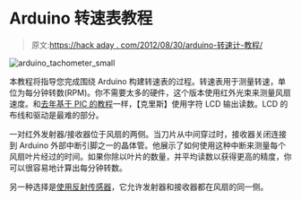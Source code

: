 # Arduino 转速表教程

> 原文:[https://hack aday . com/2012/08/30/arduino-转速计-教程/](https://hackaday.com/2012/08/30/arduino-tachometer-tutorial/)

![](../Images/385018ec8a07d37f44489f0a682128e6.png "arduino_tachometer_small")

本教程将指导您完成围绕 Arduino 构建转速表的过程。转速表用于测量转速，单位为每分钟转数(RPM)。你不需要太多的硬件，这个版本使用红外光束来测量风扇速度。和[去年基于 PIC 的教程](http://hackaday.com/2011/01/28/simple-sensors-to-calculate-rpm/)一样，【克里斯】使用字符 LCD 输出读数。LCD 的布线和驱动是最难的部分。

一对红外发射器/接收器位于风扇的两侧。当刀片从中间穿过时，接收器关闭连接到 Arduino 外部中断引脚之一的晶体管。他展示了如何使用这种中断来测量每个风扇叶片经过的时间。如果你除以叶片的数量，并平均读数以获得更高的精度，你可以很容易地计算出每分钟转数。

另一种选择是[使用反射传感器](http://hackaday.com/2011/04/22/simple-ir-bounce-tachometer/)，它允许发射器和接收器都在风扇的同一侧。